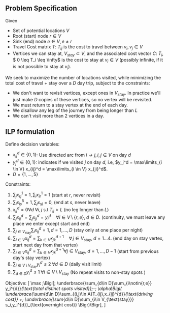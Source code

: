 ## Problem Specification
Given
- Set of potential locations $V$
- Root (start) node $r \in V$
- Sink (end) node $e \in V, e \neq r$
- Travel Cost matrix $T$: $T_{ij}$ is the cost to travel between $v_i, v_j \in V$
- Vertices we can stay at, $V_{stay} \subset V$, and the associated cost vector $C$: $T_i$, $ 0 \leq T_i \leq \infty$ is the cost to stay at $v_i \in V$ (possibly infinite, if it is not possible to stay at $v_i$).

We seek to maximize the number of locations visited, while minimizing the total cost of travel + stay over a $D$ day trip, subject to the constraints:

- We don't want to revisit vertices, except ones in $V_{stay}$. In practice we'll just make $D$ copies of these vertices, so no vertex will be revisited.
- We must return to a stay vertex at the end of each day.
- We disallow any leg of the journey from being longer than $L$
- We can't visit more than 2 vertices in a day.

## ILP formulation
Define decision variables:
- $x_{ij}^d \in \{0, 1\}$: Use directed arc from $i \to j, i,j \in V$ on day $d$
- $y_j^d \in \{0, 1\}$: indicates if we visited $j$ on day $d$, i.e, $y_j^d = \max\limits_{i \in V} x_{ij}^d = \max\limits_{i \in V} x_{ji}^d$.
- $D = \{1, ..., 5\}$

Constraints:

1. $\sum_{j} x_{rj}^1 = 1, \sum_{i} x_{ir}^1 = 1$ (start at $r$, never revisit)
2. $\sum_i x_{is}^5 = 1, \sum_{j} x_{sj} = 0$, (end at $s$, never leave)
3. $x_{ij}^d = 0 \forall d \; \forall i,j \; \text{s.t}\; T_{ij} > L$ (no leg longer than $L$)
4. $\sum_{j}x_{i j}^d =\sum_{j}x_{j i}^d =y_i^d
\quad\forall i\in V\setminus\{r,e\},\;d\in D.$ (continuity, we must leave any place we enter except start and end)
5.  $\sum_{j\in V_{\text{stay}}} \sum_{i} x_{ij}^{d}=1, d=1,\dots,D$ (stay only at one place per night)
6.  $\sum_{i\in V}x_{i j}^{d} =\sum_{k\in V}x_{j k}^{d+1}
\quad\forall\,j\in V_{\text{stay}},\;d=1\ldots4.$ (end day on stay vertex, start next day from that vertex)
7. $\sum_{i\in V}x_{ij}^{d}=\sum_{k\in V}x_{jk}^{d+1} \forall j\in V_{\text{stay}},\;d=1,\dots,D-1$ (start from previous day's stay vertex)
8. $\sum_{i\in V\setminus V_{\text{stay}}}y_i^{d}\le 2 \; \forall d\in D$ (daily visit limit)
9.  $\sum_{d\in D}y_i^{d}\le 1 \; \forall i\in V\setminus V_{\text{stay}}$ (No repeat visits to non-stay spots )

Objective:
\[
\max \;\Bigl[\;
\underbrace{\sum_{d\in D}\sum_{i\notin\{r,e\}} y_i^{d}}_{\text{total distinct spots visited}}\;-\;
\alpha\Bigl(
\underbrace{\sum_{d\in D}\sum_{(i,j)\in A}T_{ij}\,x_{ij}^{d}}_{\text{driving cost}}
+\;
\underbrace{\sum_{d\in D}\sum_{i\in V_{\text{stay}}} s_i\,y_i^{d}}_{\text{overnight cost}}
\Bigr)\Bigr],
\]